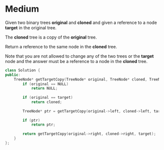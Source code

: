 # Medium

Given two binary trees **original** and **cloned** and given a reference to a node **target** in the original tree.

The **cloned** tree is a copy of the **original** tree.

Return a reference to the same node in the **cloned** tree.

Note that you are not allowed to change any of the two trees or the **target** node and the answer must be a reference to a node in the **cloned** tree.

```cpp
class Solution {
public:
    TreeNode* getTargetCopy(TreeNode* original, TreeNode* cloned, TreeNode* target) {
        if (original == NULL)
            return NULL;
        
        if (original == target)
            return cloned;
        
        TreeNode* ptr = getTargetCopy(original->left, cloned->left, target);
        
        if (ptr)
            return ptr;
        
        return getTargetCopy(original->right, cloned->right, target);
    }
};
```
